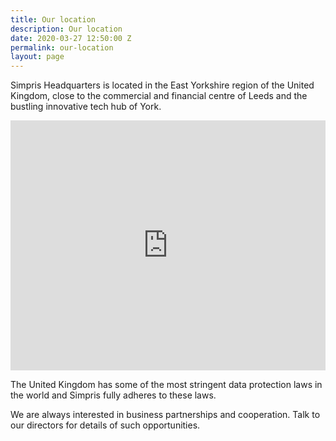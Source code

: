 ```yaml
---
title: Our location
description: Our location
date: 2020-03-27 12:50:00 Z
permalink: our-location
layout: page
---
```


Simpris Headquarters is located in the East Yorkshire region of the United Kingdom, close to the commercial and financial centre of Leeds and the bustling innovative tech hub of York.

<div class="embed-responsive">
    <iframe class="embed-responsive-item" src="https://www.google.com/maps/embed?pb=!1m14!1m12!1m3!1d75323.1287256229!2d-0.4350056987182694!3d53.845571377034375!2m3!1f0!2f0!3f0!3m2!1i1024!2i768!4f13.1!5e0!3m2!1sen!2sus!4v1458931091928" width="100%" height="400" frameborder="0"></iframe>
</div>

The United Kingdom has some of the most stringent data protection laws in the world and Simpris fully adheres to these laws.

We are always interested in business partnerships and cooperation. Talk to our directors for details of such opportunities.